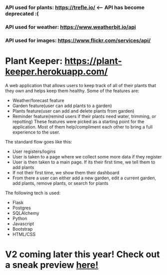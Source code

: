 ### API used for plants: https://trefle.io/ <-- API has become deprecated :(
### API used for weather: https://www.weatherbit.io/api
### API used for images: https://www.flickr.com/services/api/

# Plant Keeper: https://plant-keeper.herokuapp.com/

A web application that allows users to keep track of all of their plants that they own and helps keep them healthy.
Some of the features are:
- Weather/forecast feature 
- Garden feature(user can add plants to a garden)
- Plants feature(user can add and delete plants from garden)
- Reminder feature(remind users if their plants need water, trimming, or repotting)
These features were picked as a starting point for the application.  Most of them help/compliment each other to bring a full experience to the user.

The standard flow goes like this:
- User registers/logins
- User is taken to a page where we collect some more data if they register
- User is then taken to a main page.  If its their first time, we tell them to add plants
-  If not their first time, we show them their dashboard
-  From there a user can either add a new garden, edit a current garden, add plants, remove plants, or search for plants

The following tech is used:
- Flask
- Postgres
- SQLAlchemy
- Python
- Javascript
- Bootstrap
- HTML/CSS

# V2 coming later this year! Check out a sneak preview [here!](https://imgur.com/a/fbQsTiQ)
